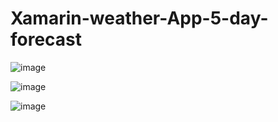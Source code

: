 # Xamarin-weather-App-5-day-forecast
![image](https://user-images.githubusercontent.com/80212575/170242490-9b515d17-1fad-475b-b5d4-83ab71a6f749.png)

![image](https://user-images.githubusercontent.com/80212575/170242608-59dbc281-a38d-4b43-8b87-e3f76eb85df8.png)

![image](https://user-images.githubusercontent.com/80212575/170242723-76d46b47-8f23-47b8-b99e-9bcead7e404b.png)
